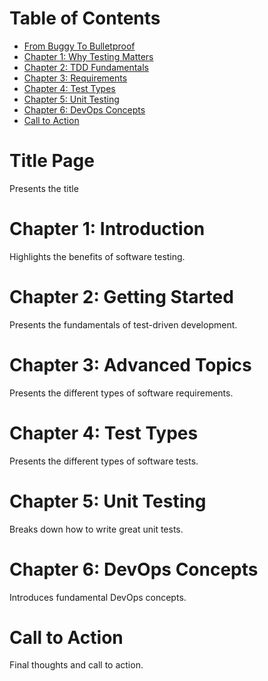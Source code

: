 # Table of Contents

- [From Buggy To Bulletproof](#title-page)
- [Chapter 1: Why Testing Matters](#ch01-why-testing-matters)
- [Chapter 2: TDD Fundamentals](#ch02-tdd-fundamentals)
- [Chapter 3: Requirements](#ch03-requirements)
- [Chapter 4: Test Types](#ch04-test-types)
- [Chapter 5: Unit Testing](#ch05-unit-tests)
- [Chapter 6: DevOps Concepts](#ch06-devops)
- [Call to Action](#call-to-action)

# Title Page
Presents the title

# Chapter 1: Introduction
Highlights the benefits of software testing.

# Chapter 2: Getting Started
Presents the fundamentals of test-driven development.

# Chapter 3: Advanced Topics
Presents the different types of software requirements.

# Chapter 4: Test Types
Presents the different types of software tests.

# Chapter 5: Unit Testing
Breaks down how to write great unit tests.

# Chapter 6: DevOps Concepts
Introduces fundamental DevOps concepts.

# Call to Action
Final thoughts and call to action.
